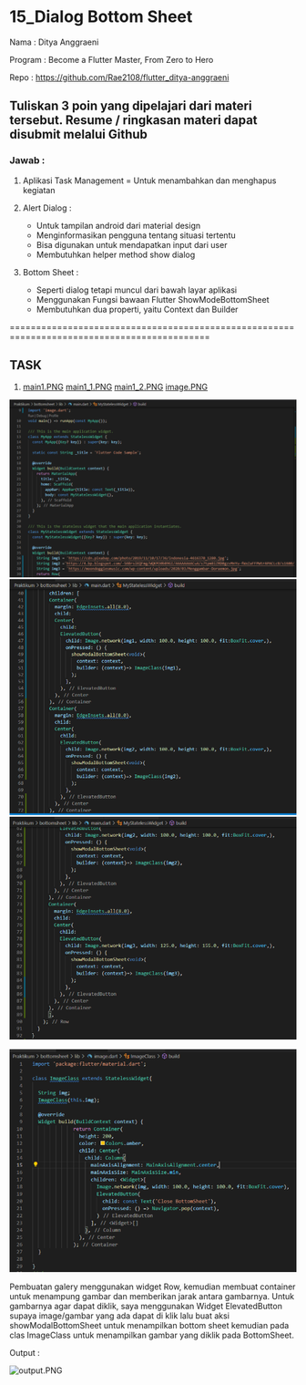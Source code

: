 # 15_Dialog Bottom Sheet

Nama : Ditya Anggraeni

Program : Become a Flutter Master, From Zero to Hero

Repo : https://github.com/Rae2108/flutter_ditya-anggraeni

## Tuliskan 3 poin yang dipelajari dari materi tersebut. Resume / ringkasan materi dapat disubmit melalui Github

### Jawab : 

1. Aplikasi Task Management = Untuk menambahkan dan menghapus kegiatan

2. Alert Dialog :
    - Untuk tampilan android dari material design
    - Menginformasikan pengguna tentang situasi tertentu
    - Bisa digunakan untuk mendapatkan input dari user
    - Membutuhkan helper method show dialog

3. Bottom Sheet :
    - Seperti dialog tetapi muncul dari bawah layar aplikasi
    - Menggunakan Fungsi bawaan Flutter ShowModeBottomSheet
    - Membutuhkan dua properti, yaitu Context dan Builder

============================================================================================

## TASK

1. [main1.PNG](./Screenshoot/main1.PNG) [main1_1.PNG](./Screenshoot/main1_1.PNG) [main1_2.PNG](./Screenshoot/main1_2.PNG)
[image.PNG](./Screenshoot/image.PNG)

![main1.PNG](./Screenshoot/main1.PNG) ![main1_1.PNG](./Screenshoot/main1_1.PNG) ![main1_2.PNG](./Screenshoot/main1_2.PNG)

![image.PNG](./Screenshoot/image.PNG)

Pembuatan galery menggunakan widget Row, kemudian membuat container untuk menampung gambar dan memberikan jarak antara gambarnya. Untuk gambarnya agar dapat diklik, saya menggunakan Widget ElevatedButton supaya image/gambar yang ada dapat di klik lalu buat aksi showModalBottomSheet untuk menampilkan bottom sheet kemudian pada clas ImageClass untuk menampilkan gambar yang diklik pada BottomSheet.

Output : 

![output.PNG](./Screenshot/output.PNG)
